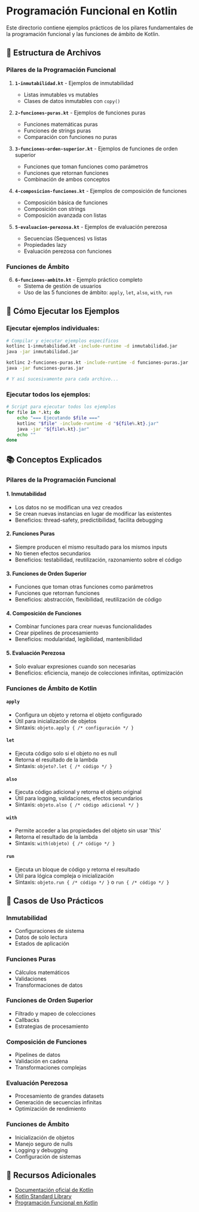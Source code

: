 # Programación Funcional en Kotlin

Este directorio contiene ejemplos prácticos de los pilares fundamentales de la programación funcional y las funciones de ámbito de Kotlin.

## 📁 Estructura de Archivos

### Pilares de la Programación Funcional

1. **`1-inmutabilidad.kt`** - Ejemplos de inmutabilidad
   - Listas inmutables vs mutables
   - Clases de datos inmutables con `copy()`

2. **`2-funciones-puras.kt`** - Ejemplos de funciones puras
   - Funciones matemáticas puras
   - Funciones de strings puras
   - Comparación con funciones no puras

3. **`3-funciones-orden-superior.kt`** - Ejemplos de funciones de orden superior
   - Funciones que toman funciones como parámetros
   - Funciones que retornan funciones
   - Combinación de ambos conceptos

4. **`4-composicion-funciones.kt`** - Ejemplos de composición de funciones
   - Composición básica de funciones
   - Composición con strings
   - Composición avanzada con listas

5. **`5-evaluacion-perezosa.kt`** - Ejemplos de evaluación perezosa
   - Secuencias (Sequences) vs listas
   - Propiedades lazy
   - Evaluación perezosa con funciones

### Funciones de Ámbito

6. **`6-funciones-ambito.kt`** - Ejemplo práctico completo
   - Sistema de gestión de usuarios
   - Uso de las 5 funciones de ámbito: `apply`, `let`, `also`, `with`, `run`

## 🚀 Cómo Ejecutar los Ejemplos

### Ejecutar ejemplos individuales:

```bash
# Compilar y ejecutar ejemplos específicos
kotlinc 1-inmutabilidad.kt -include-runtime -d inmutabilidad.jar
java -jar inmutabilidad.jar

kotlinc 2-funciones-puras.kt -include-runtime -d funciones-puras.jar
java -jar funciones-puras.jar

# Y así sucesivamente para cada archivo...
```

### Ejecutar todos los ejemplos:

```bash
# Script para ejecutar todos los ejemplos
for file in *.kt; do
    echo "=== Ejecutando $file ==="
    kotlinc "$file" -include-runtime -d "${file%.kt}.jar"
    java -jar "${file%.kt}.jar"
    echo ""
done
```

## 📚 Conceptos Explicados

### Pilares de la Programación Funcional

#### 1. Inmutabilidad
- Los datos no se modifican una vez creados
- Se crean nuevas instancias en lugar de modificar las existentes
- Beneficios: thread-safety, predictibilidad, facilita debugging

#### 2. Funciones Puras
- Siempre producen el mismo resultado para los mismos inputs
- No tienen efectos secundarios
- Beneficios: testabilidad, reutilización, razonamiento sobre el código

#### 3. Funciones de Orden Superior
- Funciones que toman otras funciones como parámetros
- Funciones que retornan funciones
- Beneficios: abstracción, flexibilidad, reutilización de código

#### 4. Composición de Funciones
- Combinar funciones para crear nuevas funcionalidades
- Crear pipelines de procesamiento
- Beneficios: modularidad, legibilidad, mantenibilidad

#### 5. Evaluación Perezosa
- Solo evaluar expresiones cuando son necesarias
- Beneficios: eficiencia, manejo de colecciones infinitas, optimización

### Funciones de Ámbito de Kotlin

#### `apply`
- Configura un objeto y retorna el objeto configurado
- Útil para inicialización de objetos
- Sintaxis: `objeto.apply { /* configuración */ }`

#### `let`
- Ejecuta código solo si el objeto no es null
- Retorna el resultado de la lambda
- Sintaxis: `objeto?.let { /* código */ }`

#### `also`
- Ejecuta código adicional y retorna el objeto original
- Útil para logging, validaciones, efectos secundarios
- Sintaxis: `objeto.also { /* código adicional */ }`

#### `with`
- Permite acceder a las propiedades del objeto sin usar 'this'
- Retorna el resultado de la lambda
- Sintaxis: `with(objeto) { /* código */ }`

#### `run`
- Ejecuta un bloque de código y retorna el resultado
- Útil para lógica compleja o inicialización
- Sintaxis: `objeto.run { /* código */ }` o `run { /* código */ }`

## 🎯 Casos de Uso Prácticos

### Inmutabilidad
- Configuraciones de sistema
- Datos de solo lectura
- Estados de aplicación

### Funciones Puras
- Cálculos matemáticos
- Validaciones
- Transformaciones de datos

### Funciones de Orden Superior
- Filtrado y mapeo de colecciones
- Callbacks
- Estrategias de procesamiento

### Composición de Funciones
- Pipelines de datos
- Validación en cadena
- Transformaciones complejas

### Evaluación Perezosa
- Procesamiento de grandes datasets
- Generación de secuencias infinitas
- Optimización de rendimiento

### Funciones de Ámbito
- Inicialización de objetos
- Manejo seguro de nulls
- Logging y debugging
- Configuración de sistemas


## 📖 Recursos Adicionales

- [Documentación oficial de Kotlin](https://kotlinlang.org/docs/home.html)
- [Kotlin Standard Library](https://kotlinlang.org/api/latest/jvm/stdlib/)
- [Programación Funcional en Kotlin](https://kotlinlang.org/docs/functions.html)
